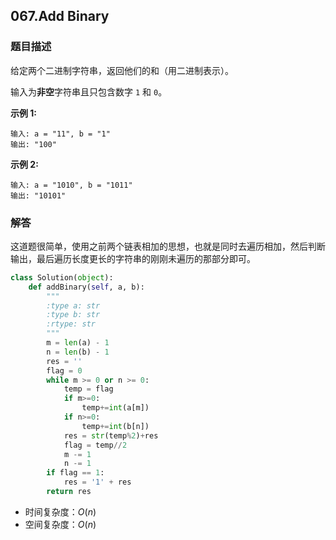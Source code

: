 ## 067.Add Binary

### 题目描述

给定两个二进制字符串，返回他们的和（用二进制表示）。

输入为**非空**字符串且只包含数字 `1` 和 `0`。

**示例 1:**

```
输入: a = "11", b = "1"
输出: "100"
```

**示例 2:**

```
输入: a = "1010", b = "1011"
输出: "10101"
```



### 解答

​	这道题很简单，使用之前两个链表相加的思想，也就是同时去遍历相加，然后判断输出，最后遍历长度更长的字符串的刚刚未遍历的那部分即可。

```python
class Solution(object):
    def addBinary(self, a, b):
        """
        :type a: str
        :type b: str
        :rtype: str
        """
        m = len(a) - 1
        n = len(b) - 1
        res = ''
        flag = 0
        while m >= 0 or n >= 0:
            temp = flag
            if m>=0:
                temp+=int(a[m])
            if n>=0:
                temp+=int(b[n])
            res = str(temp%2)+res
            flag = temp//2
            m -= 1
            n -= 1
        if flag == 1:
            res = '1' + res
        return res
```

- 时间复杂度：$O(n)$
- 空间复杂度：$O(n)​$ 